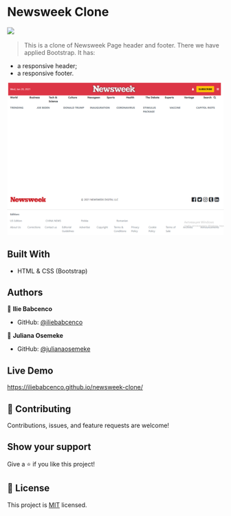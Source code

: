 # Newsweek Clone 
![](https://img.shields.io/badge/Microverse-blueviolet)


> This is a clone of Newsweek Page header and footer.
There we have applied Bootstrap.
It has:
- a responsive header;
- a responsive footer.

<img src="assets/1.png">

## Built With

- HTML & CSS (Bootstrap)

## Authors

👤 **Ilie Babcenco**

- GitHub: [@iliebabcenco](https://github.com/iliebabcenco)

👤 **Juliana Osemeke**

- GitHub: [@julianaosemeke](https://github.com/JulianaOsemeke)

## Live Demo

https://iliebabcenco.github.io/newsweek-clone/

## 🤝 Contributing

Contributions, issues, and feature requests are welcome!

## Show your support

Give a ⭐️ if you like this project!

## 📝 License

This project is [MIT](lic.url) licensed.